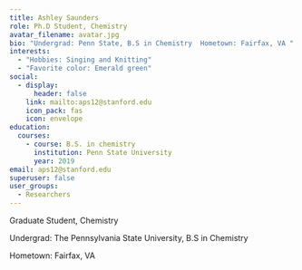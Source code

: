 ```yaml
---
title: Ashley Saunders
role: Ph.D Student, Chemistry
avatar_filename: avatar.jpg
bio: "Undergrad: Penn State, B.S in Chemistry  Hometown: Fairfax, VA "
interests:
  - "Hobbies: Singing and Knitting"
  - "Favorite color: Emerald green"
social:
  - display:
      header: false
    link: mailto:aps12@stanford.edu
    icon_pack: fas
    icon: envelope
education:
  courses:
    - course: B.S. in chemistry
      institution: Penn State University
      year: 2019
email: aps12@stanford.edu
superuser: false
user_groups:
  - Researchers
---
```

Graduate Student, Chemistry

Undergrad: The Pennsylvania State University, B.S in Chemistry

Hometown: Fairfax, VA